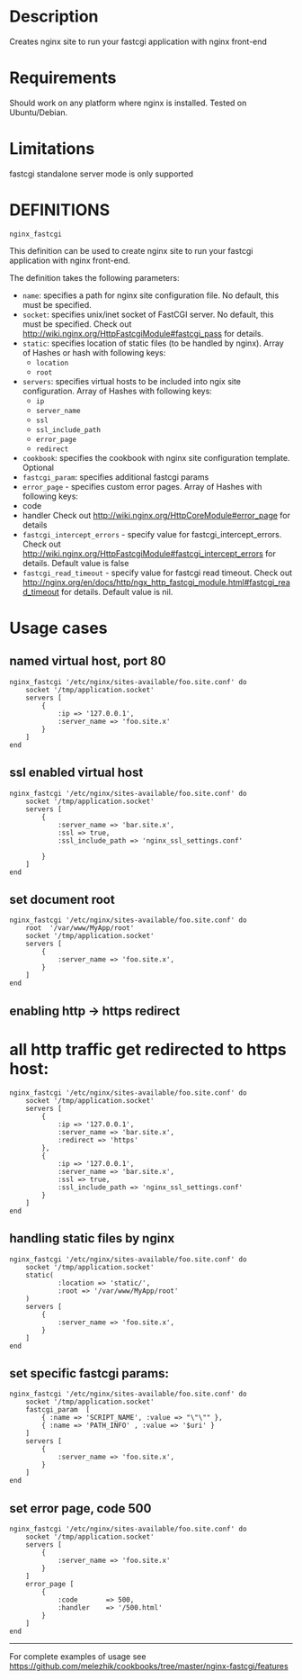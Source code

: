 # Description
Creates nginx site to run your fastcgi application with nginx front-end

# Requirements
Should work on any platform where nginx is installed. Tested on Ubuntu/Debian.

# Limitations
fastcgi standalone server mode is only supported

# DEFINITIONS
``nginx_fastcgi``

This definition can be used to create nginx site to run your fastcgi application with nginx front-end.
 
The definition takes the following parameters:
 
* `name`: specifies a path for nginx site configuration file. No default, this must be specified.
* `socket`: specifies unix/inet socket of FastCGI server. No default, this must be specified. Check out http://wiki.nginx.org/HttpFastcgiModule#fastcgi_pass for details.
* `static`: specifies location of static files (to be handled by nginx). Array of Hashes or hash with following keys:
   * `location`
   * `root`
* `servers`: specifies virtual hosts to be included into ngix site configuration. Array of Hashes with following keys:
   * `ip`
   * `server_name`
   * `ssl`
   * `ssl_include_path`
   * `error_page`
   * `redirect`
* `cookbook`: specifies the cookbook with nginx site configuration template. Optional
* `fastcgi_param`: specifies additional fastcgi params
* `error_page` - specifies custom error pages. Array of Hashes with following keys:
 * code
 * handler
Check out http://wiki.nginx.org/HttpCoreModule#error_page for details
* `fastcgi_intercept_errors` - specify value for fastcgi_intercept_errors. Check out http://wiki.nginx.org/HttpFastcgiModule#fastcgi_intercept_errors for details. Default value is false
* `fastcgi_read_timeout` - specify value for fastcgi read timeout. Check out http://nginx.org/en/docs/http/ngx_http_fastcgi_module.html#fastcgi_read_timeout for details. Default value is nil.

# Usage cases

## named virtual host, port 80

    nginx_fastcgi '/etc/nginx/sites-available/foo.site.conf' do
        socket '/tmp/application.socket'
        servers [
            {
                :ip => '127.0.0.1',
                :server_name => 'foo.site.x'
            }
        ]
    end

## ssl enabled virtual host
    
    nginx_fastcgi '/etc/nginx/sites-available/foo.site.conf' do
        socket '/tmp/application.socket'
        servers [
            {
                :server_name => 'bar.site.x',
                :ssl => true,
                :ssl_include_path => 'nginx_ssl_settings.conf'
                
            }
        ]
    end

## set document root

    nginx_fastcgi '/etc/nginx/sites-available/foo.site.conf' do
        root  '/var/www/MyApp/root'
        socket '/tmp/application.socket'
        servers [
            {
                :server_name => 'foo.site.x',
            }
        ]
    end

## enabling http -> https redirect

 # all http traffic get redirected to https host:
    
    nginx_fastcgi '/etc/nginx/sites-available/foo.site.conf' do
        socket '/tmp/application.socket'
        servers [
            {
                :ip => '127.0.0.1',
                :server_name => 'bar.site.x',
                :redirect => 'https'                
            },
            {
                :ip => '127.0.0.1',
                :server_name => 'bar.site.x',
                :ssl => true,
                :ssl_include_path => 'nginx_ssl_settings.conf'
            }
        ]
    end

## handling static files by nginx

    nginx_fastcgi '/etc/nginx/sites-available/foo.site.conf' do
        socket '/tmp/application.socket'
        static(
                :location => 'static/',
                :root => '/var/www/MyApp/root'
        )
        servers [
            {
                :server_name => 'foo.site.x',
            }
        ]
    end

## set specific fastcgi params:

    nginx_fastcgi '/etc/nginx/sites-available/foo.site.conf' do
        socket '/tmp/application.socket'
        fastcgi_param  [
            { :name => 'SCRIPT_NAME', :value => "\"\"" },
            { :name => 'PATH_INFO' , :value => '$uri' }
        ]
        servers [
            {
                :server_name => 'foo.site.x',
            }
        ]
    end

## set error page, code 500

    nginx_fastcgi '/etc/nginx/sites-available/foo.site.conf' do
        socket '/tmp/application.socket'
        servers [
            {
                :server_name => 'foo.site.x'
            }
        ]
        error_page [
            {
                :code       => 500,
                :handler    => '/500.html'
            }
        ]
    end
---

For complete examples of usage see https://github.com/melezhik/cookbooks/tree/master/nginx-fastcgi/features


